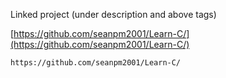 Linked project (under description and above tags)

[https://github.com/seanpm2001/Learn-C/](https://github.com/seanpm2001/Learn-C/)

```
https://github.com/seanpm2001/Learn-C/
```

